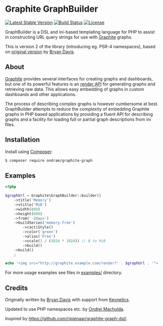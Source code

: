 # Graphite GraphBuilder

[![Latest Stable Version](https://img.shields.io/packagist/v/ondram/graphite-graph-php.svg?style=flat-square)](https://packagist.org/packages/ondram/graphite-graph-php)
[![Build Status](https://img.shields.io/travis/OndraM/graphite-graph-php.svg?style=flat-square)](https://travis-ci.org/OndraM/graphite-graph-php)
[![License](https://img.shields.io/packagist/l/ondram/graphite-graph-php.svg?style=flat-square)](https://packagist.org/packages/ondram/graphite-graph-php)

GraphBuilder is a DSL and ini-based templating language for PHP to assist in constructing URL query strings for use with [Graphite](http://graphiteapp.org/) graphs.

This is version 2 of the library (introducing eg. PSR-4 namespaces), based on [original version](https://github.com/bd808/graphite-graph-php) by [Bryan Davis](http://bd808.github.com/).

## About

[Graphite](http://graphiteapp.org/) provides several interfaces for creating graphs and dashboards,
but one of its powerful features is an [render API](https://graphite.readthedocs.io/en/latest/render_api.html) for generating graphs
and retrieving raw data. This allows easy embedding of graphs in custom
dashboards and other applications.

The process of describing complex graphs is however cumbersome at best.
GraphBuilder attempts to reduce the complexity of embedding
Graphite graphs in PHP based applications by providing a fluent API for
describing graphs and a facility for loading full or partial graph
descriptions from ini files.

## Installation

Install using [Composer](http://getcomposer.org/):

```sh
$ composer require ondram/graphite-graph
```

## Examples

```php
<?php

$graphUrl = Graphite\GraphBuilder::builder()
    ->title('Memory')
    ->vtitle('MiB')
    ->width(800)
    ->height(600)
    ->from('-2days')
    ->buildSeries('memory-free')
        ->cactiStyle()
        ->color('green')
        ->alias('Free')
        ->scale(1 / (1024 * 1024)) // B to MiB
        ->build()
    ->build()
    ;

echo '<img src="http://graphite.example.com/render?' . $graphUrl . '">';
```

For more usage examples see files in [examples/](https://github.com/OndraM/graphite-graph-php/tree/master/examples) directory.


## Credits

Originally written by [Bryan Davis](http://bd808.github.com/) with support from [Keynetics](http://keynetics.com/).

Updated to use PHP namespaces etc. by [Ondrej Machulda](https://github.com/OndraM).

Inspired by https://github.com/ripienaar/graphite-graph-dsl/.
